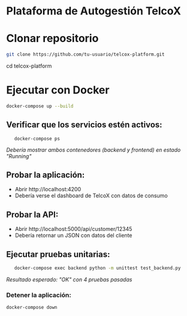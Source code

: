 # Plataforma de Autogestión TelcoX

# Clonar repositorio
```bash
git clone https://github.com/tu-usuario/telcox-platform.git
```
cd telcox-platform

# Ejecutar con Docker
```bash
docker-compose up --build
```

## Verificar que los servicios estén activos:
```
   docker-compose ps
```
*Debería mostrar ambos contenedores (backend y frontend) en estado "Running"*

## Probar la aplicación:
   - Abrir http://localhost:4200
   - Debería verse el dashboard de TelcoX con datos de consumo

## Probar la API:
   - Abrir http://localhost:5000/api/customer/12345
   - Debería retornar un JSON con datos del cliente

## Ejecutar pruebas unitarias:
```bash
   docker-compose exec backend python -m unittest test_backend.py
```
   *Resultado esperado: "OK" con 4 pruebas pasadas*


### Detener la aplicación:
```bash
docker-compose down
```


